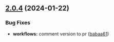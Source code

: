 ## [2.0.4](https://github.com/taskany-inc/icons/compare/v2.0.3...v2.0.4) (2024-01-22)


### Bug Fixes

* **workflows:** comment version to pr ([babaa61](https://github.com/taskany-inc/icons/commit/babaa6197437feba5c0211798b48c78bb8b0c7dc))

